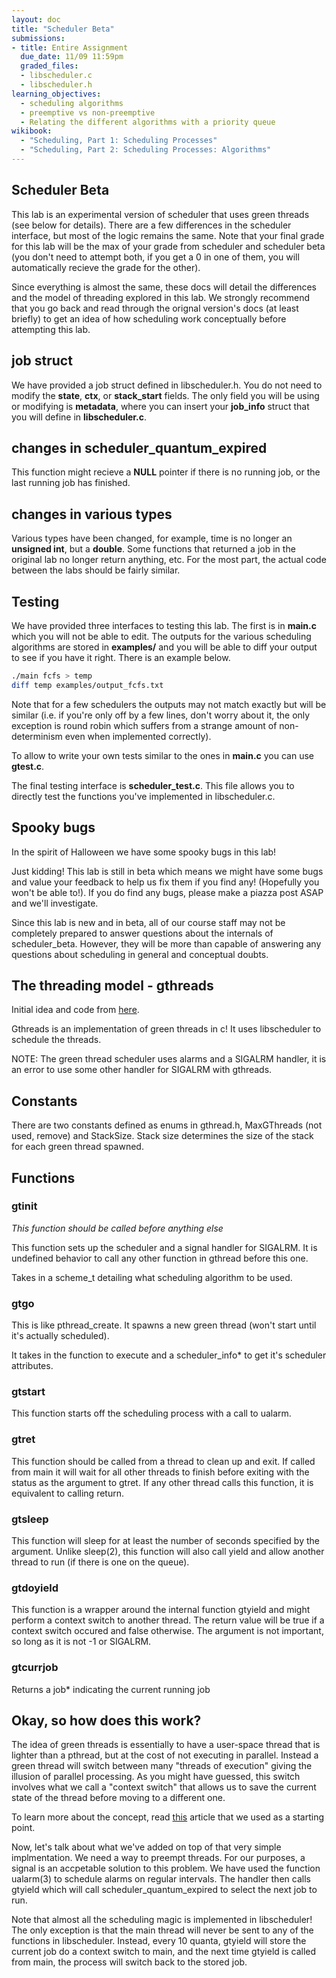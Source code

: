 ```yaml
---
layout: doc
title: "Scheduler Beta"
submissions:
- title: Entire Assignment
  due_date: 11/09 11:59pm
  graded_files:
  - libscheduler.c
  - libscheduler.h
learning_objectives:
  - scheduling algorithms
  - preemptive vs non-preemptive
  - Relating the different algorithms with a priority queue
wikibook:
  - "Scheduling, Part 1: Scheduling Processes"
  - "Scheduling, Part 2: Scheduling Processes: Algorithms"
---
```


## Scheduler Beta 

This lab is an experimental version of scheduler that uses green threads (see below for details). There are a few differences in the scheduler interface, but most of the logic remains the same. Note that your final grade for this lab will be the max of your grade from scheduler and scheduler beta (you don't need to attempt both, if you get a 0 in one of them, you will automatically recieve the grade for the other). 

Since everything is almost the same, these docs will detail the differences and the model of threading explored in this lab. We strongly recommend that you go back and read through the orignal version's docs (at least briefly) to get an idea of how scheduling work conceptually before attempting this lab. 

## job struct

We have provided a job struct defined in libscheduler.h. You do not need to modify the __state__, __ctx__, or __stack_start__ fields. The only field you will be using or modifying is __metadata__, where you can insert your __job_info__ struct that you will define in __libscheduler.c__.

## changes in scheduler_quantum_expired

This function might recieve a __NULL__ pointer if there is no running job, or the last running job has finished.

## changes in various types

Various types have been changed, for example, time is no longer an __unsigned int__, but a __double__. Some functions that returned a job in the original lab no longer return anything, etc. For the most part, the actual code between the labs should be fairly similar. 

## Testing

We have provided three interfaces to testing this lab. The first is in __main.c__ which you will not be able to edit. The outputs for the various scheduling algorithms are stored in __examples/__ and you will be able to diff your output to see if you have it right. There is an example below. 

```bash
./main fcfs > temp
diff temp examples/output_fcfs.txt
```

Note that for a few schedulers the outputs may not match exactly but will be similar (i.e. if you're only off by a few lines, don't worry about it, the only exception is round robin which suffers from a strange amount of non-determinism even when implemented correctly). 

To allow to write your own tests similar to the ones in __main.c__ you can use __gtest.c__.

The final testing interface is __scheduler_test.c__. This file allows you to directly test the functions you've implemented in libscheduler.c. 

## Spooky bugs

In the spirit of Halloween we have some spooky bugs in this lab! 

Just kidding! This lab is still in beta which means we might have some bugs and value your feedback to help us fix them if you find any! (Hopefully you won't be able to!). If you do find any bugs, please make a piazza post ASAP and we'll investigate. 

Since this lab is new and in beta, all of our course staff may not be completely prepared to answer questions about the internals of scheduler_beta. However, they will be more than capable of answering any questions about scheduling in general and conceptual doubts.

## The threading model - gthreads

Initial idea and code from [here](https://c9x.me/articles/gthreads/code0.html).

Gthreads is an implementation of green threads in c! It uses libscheduler to schedule the threads.

NOTE: The green thread scheduler uses alarms and a SIGALRM handler, it is an error to use some other handler for SIGALRM with gthreads.


## Constants

There are two constants defined as enums in gthread.h, MaxGThreads (not used, remove) and StackSize. Stack size determines the size of the stack for each green thread spawned.

## Functions

### gtinit

*This function should be called before anything else*

This function sets up the scheduler and a signal handler for SIGALRM. It is undefined behavior to call any other function in gthread before this one. 

Takes in a scheme_t detailing what scheduling algorithm to be used. 

### gtgo

This is like pthread_create. It spawns a new green thread (won't start until it's actually scheduled). 

It takes in the function to execute and a scheduler_info\* to get it's scheduler attributes.


### gtstart

This function starts off the scheduling process with a call to ualarm.

### gtret

This function should be called from a thread to clean up and exit. If called from main it will wait for all other threads to finish before exiting with the status as the argument to gtret. If any other thread calls this function, it is equivalent to calling return.

### gtsleep

This function will sleep for at least the number of seconds specified by the argument. Unlike sleep(2), this function will also call yield and allow another thread to run (if there is one on the queue).

### gtdoyield

This function is a wrapper around the internal function gtyield and might perform a context switch to another thread. The return value will be true if a context switch occured and false otherwise. The argument is not important, so long as it is not -1 or SIGALRM.

### gtcurrjob

Returns a job\* indicating the current running job



## Okay, so how does this work?

The idea of green threads is essentially to have a user-space thread that is lighter than a pthread, but at the cost of not executing in parallel. Instead a green thread will switch between many "threads of execution" giving the illusion of parallel processing. As you might have guessed, this switch involves what we call a "context switch" that allows us to save the current state of the thread before moving to a different one.

To learn more about the concept, read [this](https://c9x.me/articles/gthreads/code0.html) article that we used as a starting point.

Now, let's talk about what we've added on top of that very simple implmentation. We need a way to preempt threads. For our purposes, a signal is an accpetable solution to this problem. We have used the function ualarm(3) to schedule alarms on regular intervals. The handler then calls gtyield which will call scheduler_quantum_expired to select the next job to run.

Note that almost all the scheduling magic is implemented in libscheduler! The only exception is that the main thread will never be sent to any of the functions in libscheduler. Instead, every 10 quanta, gtyield will store the current job do a context switch to main, and the next time gtyield is called from main, the process will switch back to the stored job.
